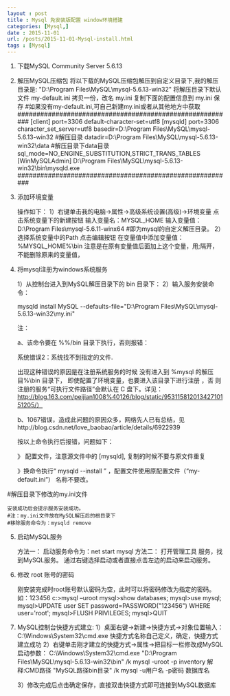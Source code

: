 ```yaml
---
layout : post
title : Mysql 免安装版配置 window环境搭建
categories: [Mysql,] 
date : 2015-11-01
url: /posts/2015-11-01-Mysql-install.html 
tags : [Mysql]
---
```



1. 下载MySQL Community Server 5.6.13

2. 解压MySQL压缩包
    将以下载的MySQL压缩包解压到自定义目录下,我的解压目录是:
    "D:\Program Files\MySQL\mysql-5.6.13-win32"
    将解压目录下默认文件 my-default.ini 拷贝一份，改名 my.ini
    复制下面的配置信息到 my.ini 保存
    #如果没有my-default.ini,可自己新建my.ini或者从其他地方中获取
#########################################################
    [client]
    port=3306
    default-character-set=utf8
    [mysqld]
    port=3306
    character_set_server=utf8
    basedir=D:\Program Files\MySQL\mysql-5.6.13-win32
    #解压目录
    datadir=D:\Program Files\MySQL\mysql-5.6.13-win32\data
    #解压目录下data目录
    sql_mode=NO_ENGINE_SUBSTITUTION,STRICT_TRANS_TABLES
    [WinMySQLAdmin]
    D:\Program Files\MySQL\mysql-5.6.13-win32\bin\mysqld.exe
#########################################################
<!-- more -->


3. 添加环境变量

    操作如下：
    1）右键单击我的电脑->属性->高级系统设置(高级)->环境变量
      点击系统变量下的新建按钮
      输入变量名：MYSQL_HOME
      输入变量值：D:\Program Files\mysql-5.6.11-winx64
      #即为mysql的自定义解压目录。
    2）选择系统变量中的Path
      点击编辑按钮
      在变量值中添加变量值：%MYSQL_HOME%\bin
      注意是在原有变量值后面加上这个变量，用;隔开，不能删除原来的变量值，



4. 将mysql注册为windows系统服务

    1）从控制台进入到MySQL解压目录下的 bin 目录下：
    2）输入服务安装命令：

    mysqld install MySQL --defaults-file="D:\Program Files\MySQL\mysql-5.6.13-win32\my.ini"

   注：

   a、该命令要在 %%/bin 目录下执行，否则报错：

     系统错误2：系统找不到指定的文件.

    出现这种错误的原因是在注册系统服务的时候 没有进入到 %mysql 的解压目%\bin 目录下， 即使配置了环境变量，也要进入该目录下进行注册 ，否     则注册的服务“可执行文件路径”会默认在 C 盘下。详见：http://blog.163.com/peijian1008%40126/blog/static/95311581201342710151205/）

    b、1067错误，造成此问题的原因众多，网络先人已有总结，见http://blog.csdn.net/love_baobao/article/details/6922939

   按以上命令执行后报错，问题如下：

    》 配置文件，注意源文件中的   [mysqld], 复制的时候不要与原文件重复

    》换命令执行“ mysqld --install  ” ，配置文件使用原配置文件（“my-default.ini”） 名称不要改。

  #解压目录下修改的my.ini文件

    安装成功后会提示服务安装成功。
    #注：my.ini文件放在MySQL解压后的根目录下
    #移除服务命令为：mysqld remove



5. 启动MySQL服务

    方法一：
        启动服务命令为：net start mysql
    方法二：
        打开管理工具 服务，找到MySQL服务。
        通过右键选择启动或者直接点击左边的启动来启动服务。



6. 修改 root 账号的密码

    刚安装完成时root账号默认密码为空，此时可以将密码修改为指定的密码。如：123456
    c:>mysql –uroot
    mysql>show databases;
    mysql>use mysql;
    mysql>UPDATE user SET password=PASSWORD("123456") WHERE user='root';
    mysql>FLUSH PRIVILEGES;
    mysql>QUIT

7. MySQL控制台快捷方式建立:
    1）桌面右键->新建->快捷方式->对象位置输入：C:\Windows\System32\cmd.exe
        快捷方式名称自己定义，确定，快捷方式建立成功
    2）右键单击刚才建立的快捷方式->属性->把目标一栏修改成MySQL启动参数：
        C:\Windows\System32\cmd.exe "D:\Program Files\MySQL\mysql-5.6.13-win32\bin" /k mysql -uroot -p inventory
        解释:CMD路径 "MySQL路径bin目录" /k mysql -u用户名 -p密码 数据库名

    3）修改完成后点击确定保存，直接双击快捷方式即可连接到MySQL数据库